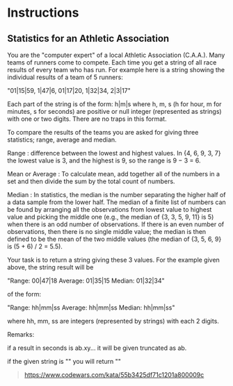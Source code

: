 # Instructions

## Statistics for an Athletic Association

You are the "computer expert" of a local Athletic Association (C.A.A.). Many teams of runners come to compete. Each time you get a string of all race results of every team who has run. For example here is a string showing the individual results of a team of 5 runners:

"01|15|59, 1|47|6, 01|17|20, 1|32|34, 2|3|17"

Each part of the string is of the form: h|m|s where h, m, s (h for hour, m for minutes, s for seconds) are positive or null integer (represented as strings) with one or two digits. There are no traps in this format.

To compare the results of the teams you are asked for giving three statistics; range, average and median.

Range : difference between the lowest and highest values. In {4, 6, 9, 3, 7} the lowest value is 3, and the highest is 9, so the range is 9 − 3 = 6.

Mean or Average : To calculate mean, add together all of the numbers in a set and then divide the sum by the total count of numbers.

Median : In statistics, the median is the number separating the higher half of a data sample from the lower half. The median of a finite list of numbers can be found by arranging all the observations from lowest value to highest value and picking the middle one (e.g., the median of {3, 3, 5, 9, 11} is 5) when there is an odd number of observations. If there is an even number of observations, then there is no single middle value; the median is then defined to be the mean of the two middle values (the median of {3, 5, 6, 9} is (5 + 6) / 2 = 5.5).

Your task is to return a string giving these 3 values. For the example given above, the string result will be

"Range: 00|47|18 Average: 01|35|15 Median: 01|32|34"

of the form:

"Range: hh|mm|ss Average: hh|mm|ss Median: hh|mm|ss"

where hh, mm, ss are integers (represented by strings) with each 2 digits.

Remarks:

if a result in seconds is ab.xy... it will be given truncated as ab.

if the given string is "" you will return ""

> https://www.codewars.com/kata/55b3425df71c1201a800009c